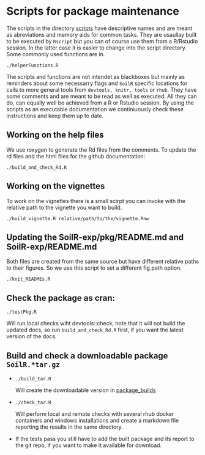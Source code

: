 # Scripts for package maintenance 

The scripts in the directory [scripts](https://github.com/MPIBGC-TEE/SoilR-exp/tree/master/scripts) 
have descriptive names and are meant as abreviations and memory aids for common tasks.
They are usaullay built to be executed by `Rscript` but you can of course use them from a R/Rstudio session.
In the latter case it is easier to change into the script directory.
Some commonly used functions are in.
```
./helperFunctions.R 
```
The scripts and functions are not intendet as blackboxes but mainly as reminders about some necessarry flags and `SoilR` specific locations for calls to more general tools from `devtools, knitr, tools` or `rhub`.
They have some comments and are meant to be read as well as executed.
All they can do, can equally well be achieved from a R or Rstudio session.
By using the scripts as an executable documentation we continiuously check these instructions and keep them up to date.

## Working on the help files
We use roxygen to generate the Rd files from the comments.
To update the rd files and the html files for the github documentation:
```
./build_and_check_Rd.R
```

## Working on the vignettes
To work on the vignettes there is a small scirpt you can invoke with the relative 
path to the vignette you want to build.
```
./build_vignette.R relative/path/to/the/vignette.Rnw
```

## Updating the SoilR-exp/pkg/README.md and SoilR-exp/README.md
Both files are created from the same source but have different
relative paths to their figures. So we use this script to set a different 
fig.path option.
```
./knit_READMEs.R
```


## Check the package as cran:
``` 
./testPkg.R 
``` 
 Will run local checks wiht devtools::check, 
 note that it will not build the updated docs, so run `build_and_check_Rd.R` 
 first, if you want the latest version of the docs.

## Build and check a downloadable package ```SoilR.*tar.gz```
 
* ```
  ./build_tar.R 
  ```
  Will create the downloadable version in [package_builds](https://github.com/MPIBGC-TEE/SoilR-exp/tree/master/scripts/package_builds) 

* ``` 
  ./check_tar.R  
  ```
  Will perform local and remote checks with several rhub docker containers and windows installations and create a markdown file reporting the results in the same directory.  
  
* If the tests pass you still have to add the built package and its report to the git repo, if you want to make it available for download.
